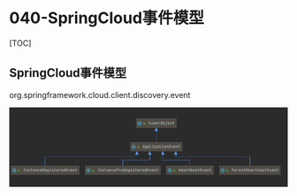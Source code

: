 # 040-SpringCloud事件模型

[TOC]

## SpringCloud事件模型

org.springframework.cloud.client.discovery.event

![image-20210128145416324](../../../assets/image-20210128145416324.png)

## 